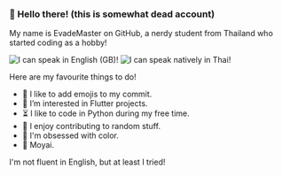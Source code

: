 ### 👋 Hello there! (this is somewhat dead account)

My name is EvadeMaster on GitHub, a nerdy student from Thailand who started coding as a hobby!

![I can speak in English (GB)!](https://img.shields.io/badge/I%20can%20speak%20natively%20in-Thai-brightgreen "I can speak natively in Thai!")
![I can speak natively in Thai!](https://img.shields.io/badge/I%20can%20speak%20in-English%20(GB)-yellow "I can speak in English (GB)!")

Here are my favourite things to do!

- 🎉 I like to add emojis to my commit.
- 👀 I’m interested in Flutter projects.
- ⏳ I like to code in Python during my free time.
- 📜 I enjoy contributing to random stuff.
- 🎨 I'm obsessed with color.
- 🗿 Moyai.

I'm not fluent in English, but at least I tried!
<!---
Lorem ipsum dolor sit amet, consectetur adipiscing elit, sed do eiusmod tempor incididunt ut labore et dolore magna aliqua. Quis risus sed vulputate odio ut enim. Leo urna molestie at elementum eu. Mattis enim ut tellus elementum sagittis vitae et leo duis. Ultrices in iaculis nunc sed augue lacus viverra vitae congue. Amet risus nullam eget felis eget nunc. Mattis aliquam faucibus purus in massa tempor. Augue mauris augue neque gravida in fermentum et. Nisi est sit amet facilisis magna etiam tempor orci. In ante metus dictum at tempor commodo. Platea dictumst quisque sagittis purus sit amet.
--->
